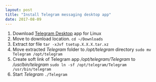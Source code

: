 ```yaml
---
layout: post
title: "Install Telegram messaging desktop app"
date: 2017-08-09
---
```


1. Download [Telegram Desktop](https://telegram.org/dl/desktop/linux) app for Linux
2. Move to download location. `cd ~/Downloads`
3. Extract *tar* file `tar -xJvf tsetup.X.X.X.tar.xz`
4. Move extracted *Telegram* folder to */opt/telegram* directory  `sudo mv Telegram /opt/telegram`
5. Create soft link of Telegram app */opt/telegram/Telegram* to */usr/bin/telegram* `sudo ln -sf /opt/telegram/Telegram /usr/bin/telegram`
6. Start *Telegram* `./Telegram`
